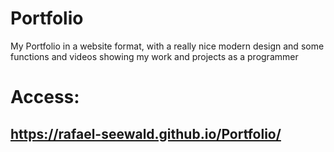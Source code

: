 # Portfolio
My Portfolio in a website format, with a really nice modern design and some functions and videos showing my work and projects as a programmer

# Access:
## https://rafael-seewald.github.io/Portfolio/
